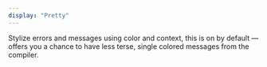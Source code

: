 ```yaml
---
display: "Pretty"
---
```


Stylize errors and messages using color and context, this is on by default &mdash; offers you a chance to have less terse, 
single colored messages from the compiler.
